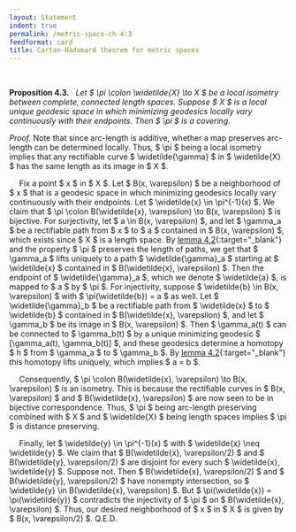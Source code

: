 ```yaml
---
layout: Statement
indent: true
permalink: /metric-space-ch-4:3
feedformat: card
title: Cartan-Hadamard theorem for metric spaces
---
```

<br>
		
**Proposition 4.3.** &nbsp; *Let $ \pi \colon \widetilde{X} \to X $ be a local isometry between complete, connected length spaces. Suppose $ X $ is a local unique geodesic space in which minimizing geodesics locally vary continuously with their endpoints. Then $ \pi $ is a covering.*


*Proof.* Note that since arc-length is additive, whether a map preserves arc-length can be determined locally. Thus, $ \pi $ being a local isometry implies that any rectifiable curve $ \widetilde{\gamma} $ in $ \widetilde{X} $ has the same length as its image in $ X $. 
			

&emsp; Fix a point $ x $ in $ X $. Let $ B(x, \varepsilon) $ be a neighborhood of $ x $ that is a geodesic space in which minimizing geodesics locally vary continuously with their endpoints. Let $ \widetilde{x} \in \pi^{-1}(x) $. We claim that $ \pi \colon B(\widetilde{x}, \varepsilon) \to B(x, \varepsilon) $ is bijective. For surjectivity, let $ a \in B(x, \varepsilon) $, and let $ \gamma_a $ be a rectifiable path from $ x $ to $ a $ contained in $ B(x, \varepsilon) $, which exists since $ X $ is a length space. By [lemma 4.2](https://www.justinasher.me/Metric-space-CH-4:2){:target="_blank"} and the property $ \pi $ preserves the length of paths, we get that $ \gamma_a $ lifts uniquely to a path $ \widetilde{\gamma}_a $ starting at $ \widetilde{x} $ contained in $ B(\widetilde{x}, \varepsilon) $. Then the endpoint of $ \widetilde{\gamma}_a $, which we denote $ \widetilde{a} $, is mapped to $ a $ by $ \pi $. For injectivity, suppose $ \widetilde{b} \in B(x, \varepsilon) $ with $ \pi(\widetilde{b}) = a $ as well. Let $ \widetilde{\gamma}_b $ be a rectifiable path from $ \widetilde{x} $ to $ \widetilde{b} $ contained in $ B(\widetilde{x}, \varepsilon) $, and let $ \gamma_b $ be its image in $ B(x, \varepsilon) $. Then $ \gamma_a(t) $ can be connected to $ \gamma_b(t) $ by a unique minimizing geodesic $ [\gamma_a(t), \gamma_b(t)] $, and these geodesics determine a homotopy $ h $ from $ \gamma_a $ to $ \gamma_b $. By [lemma 4.2](https://www.justinasher.me/Metric-space-CH-4:2){:target="_blank"} this homotopy lifts uniquely, which implies $ a = b $. 
			

&emsp; Consequently, $ \pi \colon B(\widetilde{x}, \varepsilon) \to B(x, \varepsilon) $ is an isometry. This is because the rectifiable curves in $ B(x, \varepsilon) $ and $ B(\widetilde{x}, \varepsilon) $ are now seen to be in bijective correspondence. Thus, $ \pi $ being arc-length preserving combined with $ X $ and $ \widetilde{X} $ being length spaces implies $ \pi $ is distance preserving.
			

&emsp; Finally, let $ \widetilde{y} \in \pi^{-1}(x) $ with $ \widetilde{x} \neq \widetilde{y} $. We claim that $ B(\widetilde{x}, \varepsilon/2) $ and $ B(\widetilde{y}, \varepsilon/2) $ are disjoint for every such $ \widetilde{x}, \widetilde{y} $. Suppose not. Then $ B(\widetilde{x}, \varepsilon/2) $ and $ B(\widetilde{y}, \varepsilon/2) $ have nonempty intersection, so $ \widetilde{y} \in B(\widetilde{x}, \varepsilon) $. But $ \pi(\widetilde{x}) = \pi(\widetilde{y}) $ contradicts the injectivity of $ \pi $ on $ B(\widetilde{x}, \varepsilon) $. Thus, our desired neighborhood of $ x $ in $ X $ is given by $ B(x, \varepsilon/2) $. Q.E.D.